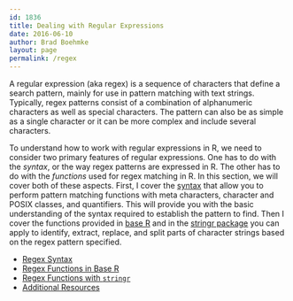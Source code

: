 ```yaml
---
id: 1836
title: Dealing with Regular Expressions
date: 2016-06-10
author: Brad Boehmke
layout: page
permalink: /regex
---
```


A regular expression (aka regex) is a sequence of characters that define a search pattern, mainly for use in pattern matching with text strings.  Typically, regex patterns consist of a combination of alphanumeric characters as well as special characters.  The pattern can also be as simple as a single character or it can be more complex and include several characters.  

To understand how to work with regular expressions in R, we need to consider two primary features of regular expressions.  One has to do with the *syntax*, or the way regex patterns are expressed in R.  The other has to do with the *functions* used for regex matching in R.  In this section, we will cover both of these aspects.  First, I cover the [syntax](regex_syntax) that allow you to perform pattern matching functions with meta characters, character and POSIX classes, and quantifiers.  This will provide you with the basic understanding of the syntax required to establish the pattern to find.  Then I cover the  functions provided in [base R](regex_functions_base) and in the [stringr package](regex_functions_stringr) you can apply to identify, extract, replace, and split parts of character strings based on the regex pattern specified. 

- [Regex Syntax](regex_syntax)
- [Regex Functions in Base R](regex_functions_base)
- [Regex Functions with `stringr`](regex_functions_stringr)
- [Additional Resources](regex_resources)


